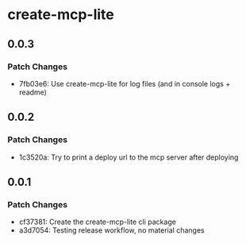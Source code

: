 # create-mcp-lite

## 0.0.3

### Patch Changes

- 7fb03e6: Use create-mcp-lite for log files (and in console logs + readme)

## 0.0.2

### Patch Changes

- 1c3520a: Try to print a deploy url to the mcp server after deploying

## 0.0.1

### Patch Changes

- cf37381: Create the create-mcp-lite cli package
- a3d7054: Testing release workflow, no material changes
